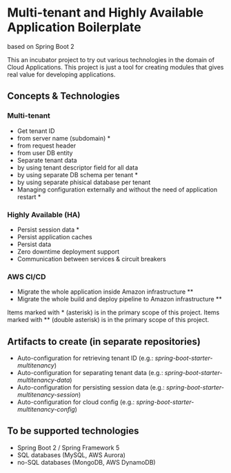 # Multi-tenant and Highly Available Application Boilerplate
based on Spring Boot 2 

This an incubator project to try out various technologies in the domain of Cloud Applications.
This project is just a tool for creating modules that gives real value for developing applications.

## Concepts & Technologies
### Multi-tenant
- Get tenant ID
 - from server name (subdomain) *
 - from request header
 - from user DB entity
- Separate tenant data
 - by using tenant descriptor field for all data
 - by using separate DB schema per tenant *
 - by using separate phisical database per tenant
- Managing configuration externally and without the need of application restart *

### Highly Available (HA)
- Persist session data *
- Persist application caches
- Persist data
- Zero downtime deployment support
- Communication between services & circuit breakers

### AWS CI/CD
- Migrate the whole application inside Amazon infrastructure **
- Migrate the whole build and deploy pipeline to Amazon infrastructure **

Items marked with * (asterisk) is in the primary scope of this project.
Items marked with ** (double asterisk) is in the primary scope of this project.

## Artifacts to create (in separate repositories)
- Auto-configuration for retrieving tenant ID (e.g.: _spring-boot-starter-multitenancy_)
- Auto-configuration for separating tenant data (e.g.: _spring-boot-starter-multitenancy-data_)
- Auto-configuration for persisting session data (e.g.: _spring-boot-starter-multitenancy-session_)
- Auto-configuration for cloud config (e.g.: _spring-boot-starter-multitenancy-config_)

## To be supported technologies
- Spring Boot 2 / Spring Framework 5
- SQL databases (MySQL, AWS Aurora)
- no-SQL databases (MongoDB, AWS DynamoDB)

